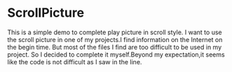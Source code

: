 ScrollPicture
=============

This is a simple demo to complete play picture in scroll style.
I want to use the scroll picture in one of my projects.I find information on the Internet on the begin time.
But most of the files I find are too difficult to be used in my project.
So I decided to complete it myself.Beyond my expectation,it seems like the code is not difficult as I saw in the line.
